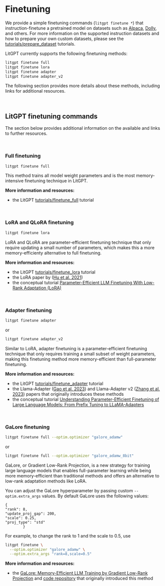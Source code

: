 # Finetuning

We provide a simple finetuning commands (`litgpt finetune *`) that instruction-finetune a pretrained model on datasets such as [Alpaca](https://github.com/tatsu-lab/stanford_alpaca), [Dolly](https://www.databricks.com/blog/2023/04/12/dolly-first-open-commercially-viable-instruction-tuned-llm), and others. For more information on the supported instruction datasets and how to prepare your own custom datasets, please see the [tutorials/prepare_dataset](prepare_dataset.md) tutorials.

LitGPT currently supports the following finetuning methods:

```bash
litgpt finetune full
litgpt finetune lora
litgpt finetune adapter
litgpt finetune adapter_v2
```

The following section provides more details about these methods, including links for additional resources.


&nbsp;
## LitGPT finetuning commands

The section below provides additional information on the available and links to further resources.

&nbsp;
### Full finetuning

```bash
litgpt finetune full
```

This method trains all model weight parameters and is the most memory-intensive finetuning technique in LitGPT.

**More information and resources:**

- the LitGPT [tutorials/finetune_full](finetune_full.md) tutorial


&nbsp;
### LoRA and QLoRA finetuning

```bash
litgpt finetune lora
```

LoRA and QLoRA are parameter-efficient finetuning technique that only require updating a small number of parameters, which makes this a more memory-efficienty alternative to full finetuning.

**More information and resources:**

- the LitGPT [tutorials/finetune_lora](finetune_lora.md) tutorial
- the LoRA paper by ([Hu et al. 2021](https://arxiv.org/abs/2106.09685))
- the conceptual tutorial [Parameter-Efficient LLM Finetuning With Low-Rank Adaptation (LoRA)](https://lightning.ai/pages/community/tutorial/lora-llm/)


&nbsp;
### Adapter finetuning

```bash
litgpt finetune adapter
```

or

```bash
litgpt finetune adapter_v2
```

Similar to LoRA, adapter finetuning is a parameter-efficient finetuning technique that only requires training a small subset of weight parameters, making this finetuning method more memory-efficient than full-parameter finetuning. 

**More information and resources:**

- the LitGPT [tutorials/finetune_adapter](finetune_adapter.md) tutorial
- the Llama-Adapter ([Gao et al. 2023](https://arxiv.org/abs/2304.15010)) and Llama-Adapter v2  ([Zhang et al. 2023](https://arxiv.org/abs/2303.16199)) papers that originally introduces these methods
- the conceptual tutorial [Understanding Parameter-Efficient Finetuning of Large Language Models: From Prefix Tuning to LLaMA-Adapters](https://lightning.ai/pages/community/article/understanding-llama-adapters/)

&nbsp;
### GaLore finetuning

```bash
litgpt finetune full --optim.optimizer "galore_adamw"
```

or

```bash
litgpt finetune full --optim.optimizer "galore_adamw_8bit"
```

GaLore, or Gradient Low-Rank Projection, is a new strategy for training large language models that enables full-parameter learning while being more memory-efficient than traditional methods and offers an alternative to low-rank adaptation methods like LoRA. 

You can adjust the GaLore hyperparameter by passing custom `--optim.extra_args` values. By default GaLore uses the following values:

```
{
"rank": 8,
"update_proj_gap": 200,
"scale": 0.25,
"proj_type": "std"
        }
```

For example, to change the rank to 1 and the scale to 0.5, use 

```bash
litgpt finetune \
  --optim.optimizer "galore_adamw" \
  --optim.extra_args "rank=8,scale=0.5"
```


**More information and resources:**

- the [GaLore: Memory-Efficient LLM Training by Gradient Low-Rank Projection](https://arxiv.org/abs/2403.03507) and [code repository](https://github.com/jiaweizzhao/GaLore) that originally introduced this method
